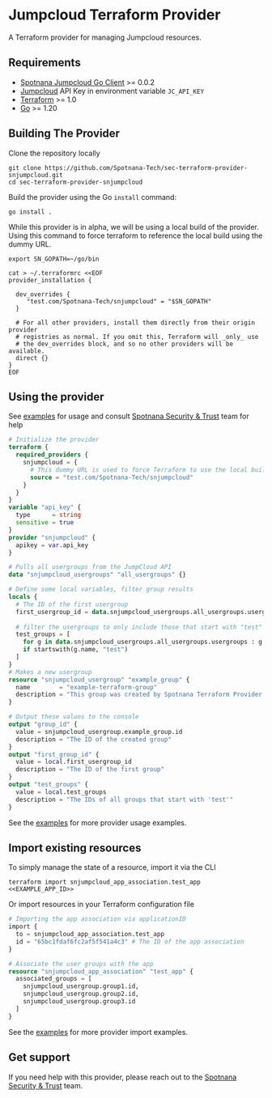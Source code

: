 # Jumpcloud Terraform Provider
A Terraform provider for managing Jumpcloud resources.

## Requirements
- [Spotnana Jumpcloud Go Client](https://github.com/Spotnana-Tech/sec-jumpcloud-client-go) >= 0.0.2
- [Jumpcloud](https://console.jumpcloud.com/) API Key in environment variable `JC_API_KEY`
- [Terraform](https://developer.hashicorp.com/terraform/downloads) >= 1.0
- [Go](https://golang.org/doc/install) >= 1.20

## Building The Provider
Clone the repository locally
```shell
git clone https://github.com/Spotnana-Tech/sec-terraform-provider-snjumpcloud.git
cd sec-terraform-provider-snjumpcloud
```
Build the provider using the Go `install` command:

```shell
go install .
```

While this provider is in alpha, we will be using a local build of the provider. Using this command to force terraform to reference the local build using the dummy URL.

```shell
export SN_GOPATH=~/go/bin 

cat > ~/.terraformrc <<EOF
provider_installation {

  dev_overrides {
     "test.com/Spotnana-Tech/snjumpcloud" = "$SN_GOPATH"  
  }

  # For all other providers, install them directly from their origin provider
  # registries as normal. If you omit this, Terraform will _only_ use
  # the dev_overrides block, and so no other providers will be available.
  direct {}
}
EOF
```

## Using the provider

See [examples](examples) for usage and consult [Spotnana Security & Trust](https://spotnana.slack.com/archives/C03SV2FGLN7) team for help
```terraform
# Initialize the provider
terraform {
  required_providers {
    snjumpcloud = {
      # This dummy URL is used to force Terraform to use the local build
      source = "test.com/Spotnana-Tech/snjumpcloud" 
    }
  }
}
variable "api_key" {
  type      = string
  sensitive = true  
}
provider "snjumpcloud" {
  apikey = var.api_key
}

# Pulls all usergroups from the JumpCloud API
data "snjumpcloud_usergroups" "all_usergroups" {}

# Define some local variables, filter group results
locals {
  # The ID of the first usergroup
  first_usergroup_id = data.snjumpcloud_usergroups.all_usergroups.usergroups.0.id
  
  # filter the usergroups to only include those that start with "test"
  test_groups = [
    for g in data.snjumpcloud_usergroups.all_usergroups.usergroups : g.id
    if startswith(g.name, "test")
  ]
}
# Makes a new usergroup
resource "snjumpcloud_usergroup" "example_group" {
  name        = "example-terraform-group"
  description = "This group was created by Spotnana Terraform Provider!"
}

# Output these values to the console
output "group_id" {
  value = snjumpcloud_usergroup.example_group.id
  description = "The ID of the created group"
}
output "first_group_id" {
  value = local.first_usergroup_id
  description = "The ID of the first group"
}
output "test_groups" {
  value = local.test_groups
  description = "The IDs of all groups that start with 'test'"
}
```
See the [examples](examples/jumpcloud) for more provider usage examples.

## Import existing resources
To simply manage the state of a resource, import it via the CLI
```shell
terraform import snjumpcloud_app_association.test_app <<EXAMPLE_APP_ID>>
```
Or import resources in your Terraform configuration file
```terraform
# Importing the app association via applicationID
import {
  to = snjumpcloud_app_association.test_app
  id = "65bc1fdaf6fc2af5f541a4c3" # The ID of the app association
}

# Associate the user groups with the app
resource "snjumpcloud_app_association" "test_app" {
  associated_groups = [
    snjumpcloud_usergroup.group1.id,
    snjumpcloud_usergroup.group2.id,
    snjumpcloud_usergroup.group3.id
  ]
}
```
See the [examples](examples/jumpcloud) for more provider import examples.

## Get support
If you need help with this provider, please reach out to the [Spotnana Security & Trust](https://spotnana.slack.com/archives/C03SV2FGLN7) team.
